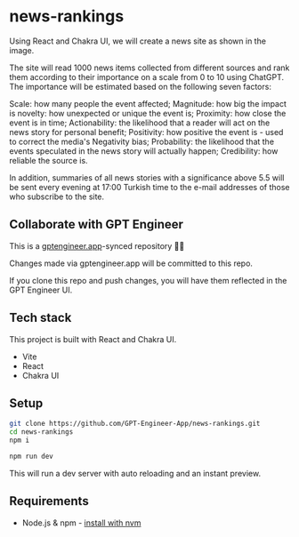 # news-rankings

Using React and Chakra UI, we will create a news site as shown in the image.

The site will read 1000 news items collected from different sources and rank them according to their importance on a scale from 0 to 10 using ChatGPT. The importance will be estimated based on the following seven factors:

Scale: how many people the event affected;
Magnitude: how big the impact is
novelty: how unexpected or unique the event is;
Proximity: how close the event is in time;
Actionability: the likelihood that a reader will act on the news story for personal benefit;
Positivity: how positive the event is - used to correct the media's Negativity bias;
Probability: the likelihood that the events speculated in the news story will actually happen;
Credibility: how reliable the source is.

In addition, summaries of all news stories with a significance above 5.5 will be sent every evening at 17:00 Turkish time to the e-mail addresses of those who subscribe to the site.

## Collaborate with GPT Engineer

This is a [gptengineer.app](https://gptengineer.app)-synced repository 🌟🤖

Changes made via gptengineer.app will be committed to this repo.

If you clone this repo and push changes, you will have them reflected in the GPT Engineer UI.

## Tech stack

This project is built with React and Chakra UI.

- Vite
- React
- Chakra UI

## Setup

```sh
git clone https://github.com/GPT-Engineer-App/news-rankings.git
cd news-rankings
npm i
```

```sh
npm run dev
```

This will run a dev server with auto reloading and an instant preview.

## Requirements

- Node.js & npm - [install with nvm](https://github.com/nvm-sh/nvm#installing-and-updating)
